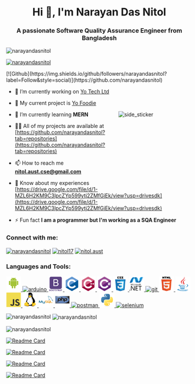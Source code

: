 <h1 align="center">Hi 👋, I'm Narayan Das Nitol</h1>
<h3 align="center">A passionate Software Quality Assurance Engineer from Bangladesh</h3>

<p align="left"> <img src="https://komarev.com/ghpvc/?username=narayandasnitol&label=Profile%20views&color=0e75b6&style=flat" alt="narayandasnitol" /> </p>


<p align="left"> <a href="https://github.com/ryo-ma/github-profile-trophy"><img src="https://github-profile-trophy.vercel.app/?username=narayandasnitol" alt="narayandasnitol" /></a> </p>
[![Github](https://img.shields.io/github/followers/narayandasnitol?label=Follow&style=social)](https://github.com/narayandasnitol)

- 🔭 I’m currently working on [Yo Tech Ltd](https://yotech.ltd/)

- 🔭 My current project is [Yo Foodie](https://www.yofoodie.co.uk/)

<img align="right" width=200px height=200px alt="side_sticker" src="https://media.giphy.com/media/TEnXkcsHrP4YedChhA/giphy.gif" />

- 🌱 I’m currently learning **MERN**


- 👨‍💻 All of my projects are available at [https://github.com/narayandasnitol?tab=repositories](https://github.com/narayandasnitol?tab=repositories)

- 📫 How to reach me **nitol.aust.cse@gmail.com**

- 📄 Know about my experiences [https://drive.google.com/file/d/1-MZL6H2KM9C3lpcZYp599ytj2ZMfGiEk/view?usp=drivesdk](https://drive.google.com/file/d/1-MZL6H2KM9C3lpcZYp599ytj2ZMfGiEk/view?usp=drivesdk)

- ⚡ Fun fact **I am a programmer but I'm working as a SQA Engineer**

<h3 align="left">Connect with me:</h3>
<p align="left">
<a href="https://linkedin.com/in/narayandasnitol" target="blank"><img align="center" src="https://raw.githubusercontent.com/rahuldkjain/github-profile-readme-generator/master/src/images/icons/Social/linked-in-alt.svg" alt="narayandasnitol" height="30" width="40" /></a>
<a href="https://fb.com/nitol17" target="blank"><img align="center" src="https://raw.githubusercontent.com/rahuldkjain/github-profile-readme-generator/master/src/images/icons/Social/facebook.svg" alt="nitol17" height="30" width="40" /></a>
<a href="https://codeforces.com/profile/nitol.aust" target="blank"><img align="center" src="https://cdn.jsdelivr.net/npm/simple-icons@3.0.1/icons/codeforces.svg" alt="nitol.aust" height="30" width="40" /></a>
</p>

<h3 align="left">Languages and Tools:</h3>
<p align="left"> <a href="https://developer.android.com" target="_blank"> <img src="https://raw.githubusercontent.com/devicons/devicon/master/icons/android/android-original-wordmark.svg" alt="android" width="40" height="40"/> </a> <a href="https://www.arduino.cc/" target="_blank"> <img src="https://cdn.worldvectorlogo.com/logos/arduino-1.svg" alt="arduino" width="40" height="40"/> </a> <a href="https://getbootstrap.com" target="_blank"> <img src="https://raw.githubusercontent.com/devicons/devicon/master/icons/bootstrap/bootstrap-plain-wordmark.svg" alt="bootstrap" width="40" height="40"/> </a> <a href="https://www.cprogramming.com/" target="_blank"> <img src="https://raw.githubusercontent.com/devicons/devicon/master/icons/c/c-original.svg" alt="c" width="40" height="40"/> </a> <a href="https://www.w3schools.com/cpp/" target="_blank"> <img src="https://raw.githubusercontent.com/devicons/devicon/master/icons/cplusplus/cplusplus-original.svg" alt="cplusplus" width="40" height="40"/> </a> <a href="https://www.w3schools.com/cs/" target="_blank"> <img src="https://raw.githubusercontent.com/devicons/devicon/master/icons/csharp/csharp-original.svg" alt="csharp" width="40" height="40"/> </a> <a href="https://www.w3schools.com/css/" target="_blank"> <img src="https://raw.githubusercontent.com/devicons/devicon/master/icons/css3/css3-original-wordmark.svg" alt="css3" width="40" height="40"/> </a> <a href="https://dotnet.microsoft.com/" target="_blank"> <img src="https://raw.githubusercontent.com/devicons/devicon/master/icons/dot-net/dot-net-original-wordmark.svg" alt="dotnet" width="40" height="40"/> </a> <a href="https://git-scm.com/" target="_blank"> <img src="https://www.vectorlogo.zone/logos/git-scm/git-scm-icon.svg" alt="git" width="40" height="40"/> </a> <a href="https://www.w3.org/html/" target="_blank"> <img src="https://raw.githubusercontent.com/devicons/devicon/master/icons/html5/html5-original-wordmark.svg" alt="html5" width="40" height="40"/> </a> <a href="https://www.java.com" target="_blank"> <img src="https://raw.githubusercontent.com/devicons/devicon/master/icons/java/java-original.svg" alt="java" width="40" height="40"/> </a> <a href="https://developer.mozilla.org/en-US/docs/Web/JavaScript" target="_blank"> <img src="https://raw.githubusercontent.com/devicons/devicon/master/icons/javascript/javascript-original.svg" alt="javascript" width="40" height="40"/> </a> <a href="https://www.linux.org/" target="_blank"> <img src="https://raw.githubusercontent.com/devicons/devicon/master/icons/linux/linux-original.svg" alt="linux" width="40" height="40"/> </a> <a href="https://www.mysql.com/" target="_blank"> <img src="https://raw.githubusercontent.com/devicons/devicon/master/icons/mysql/mysql-original-wordmark.svg" alt="mysql" width="40" height="40"/> </a> <a href="https://www.php.net" target="_blank"> <img src="https://raw.githubusercontent.com/devicons/devicon/master/icons/php/php-original.svg" alt="php" width="40" height="40"/> </a> <a href="https://postman.com" target="_blank"> <img src="https://www.vectorlogo.zone/logos/getpostman/getpostman-icon.svg" alt="postman" width="40" height="40"/> </a> <a href="https://www.python.org" target="_blank"> <img src="https://raw.githubusercontent.com/devicons/devicon/master/icons/python/python-original.svg" alt="python" width="40" height="40"/> </a> <a href="https://www.selenium.dev" target="_blank"> <img src="https://raw.githubusercontent.com/detain/svg-logos/780f25886640cef088af994181646db2f6b1a3f8/svg/selenium-logo.svg" alt="selenium" width="40" height="40"/> </a> </p>

<p><img align="left" src="https://github-readme-stats.vercel.app/api/top-langs?username=narayandasnitol&show_icons=true&locale=en&layout=compact" alt="narayandasnitol" /></p>

<p>&nbsp;<img align="center" src="https://github-readme-stats.vercel.app/api?username=narayandasnitol&show_icons=true&locale=en" alt="narayandasnitol" /></p>

<p><img align="center" src="https://github-readme-streak-stats.herokuapp.com/?user=narayandasnitol&" alt="narayandasnitol" /></p>

[![Readme Card](https://github-readme-stats.vercel.app/api/pin/?username=narayandasnitol&repo=Aust-Class-Manager)](https://github.com/narayandasnitol/Aust-Class-Manager)

[![Readme Card](https://github-readme-stats.vercel.app/api/pin/?username=narayandasnitol&repo=Shoot-The-Duck)](https://github.com/narayandasnitol/Shoot-The-Duck)

[![Readme Card](https://github-readme-stats.vercel.app/api/pin/?username=narayandasnitol&repo=Bus-Ticket-Reservation-Manager)](https://github.com/narayandasnitol/Bus-Ticket-Reservation-Manager)

[![Readme Card](https://github-readme-stats.vercel.app/api/pin/?username=narayandasnitol&repo=Bus-Ticket-Reservation-Manager)](https://github.com/narayandasnitol/Bus-Ticket-Reservation-Manager)


